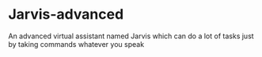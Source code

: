 # Jarvis-advanced
 An advanced virtual assistant named Jarvis which can do a lot of tasks just by taking commands whatever you speak
